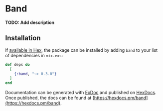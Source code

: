 # Band

**TODO: Add description**

## Installation

If [available in Hex](https://hex.pm/docs/publish), the package can be
installed by adding `band` to your list of dependencies in `mix.exs`:

```elixir
def deps do
  [
    {:band, "~> 0.3.0"}
  ]
end
```

Documentation can be generated with [ExDoc](https://github.com/elixir-lang/ex_doc)
and published on [HexDocs](https://hexdocs.pm). Once published, the docs
can be found at [https://hexdocs.pm/band](https://hexdocs.pm/band).

